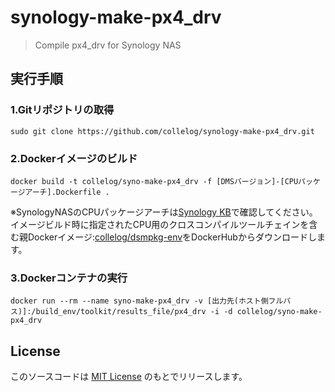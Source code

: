 # synology-make-px4_drv

> Compile px4_drv for Synology NAS

## 実行手順
### 1.Gitリポジトリの取得
```
sudo git clone https://github.com/collelog/synology-make-px4_drv.git
```

### 2.Dockerイメージのビルド
```
docker build -t collelog/syno-make-px4_drv -f [DMSバージョン]-[CPUパッケージアーチ].Dockerfile .
```
※SynologyNASのCPUパッケージアーチは[Synology KB](https://kb.synology.com/ja-jp/DSM/tutorial/What_kind_of_CPU_does_my_NAS_have)で確認してください。
イメージビルド時に指定されたCPU用のクロスコンパイルツールチェインを含む親Dockerイメージ:[collelog/dsmpkg-env](https://hub.docker.com/r/collelog/dsmpkg-env)をDockerHubからダウンロードします。

### 3.Dockerコンテナの実行
```
docker run --rm --name syno-make-px4_drv -v [出力先(ホスト側フルパス)]:/build_env/toolkit/results_file/px4_drv -i -d collelog/syno-make-px4_drv
```

## License
このソースコードは [MIT License](https://github.com/collelog/speedtest-exporter/blob/master/LICENSE) のもとでリリースします。
